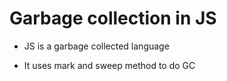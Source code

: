 # Garbage collection in JS

- JS is a garbage collected language

- It uses mark and sweep method to do GC
